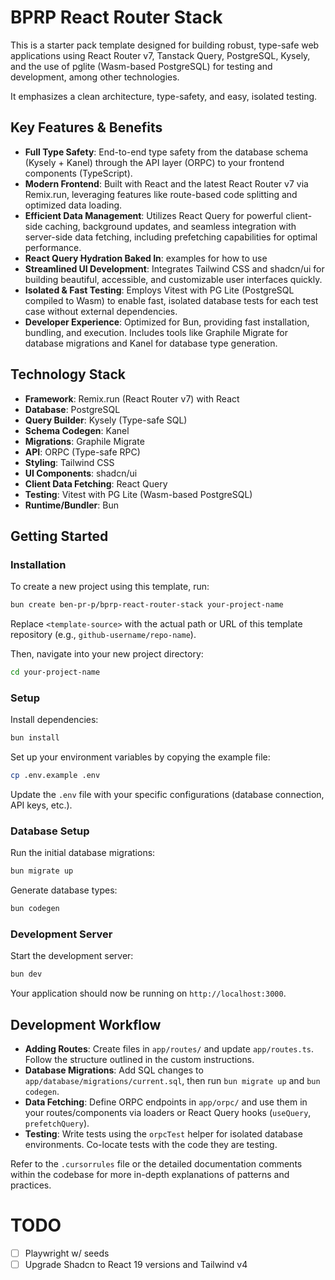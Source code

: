 # BPRP React Router Stack

This is a starter pack template designed for building robust, type-safe web applications using React Router v7, Tanstack Query, PostgreSQL, Kysely, and the use of pglite (Wasm-based PostgreSQL) for testing and development, among other technologies. 

It emphasizes a clean architecture, type-safety, and easy, isolated testing.

## Key Features & Benefits

*   **Full Type Safety**: End-to-end type safety from the database schema (Kysely + Kanel) through the API layer (ORPC) to your frontend components (TypeScript).
*   **Modern Frontend**: Built with React and the latest React Router v7 via Remix.run, leveraging features like route-based code splitting and optimized data loading.
*   **Efficient Data Management**: Utilizes React Query for powerful client-side caching, background updates, and seamless integration with server-side data fetching, including prefetching capabilities for optimal performance.
*   **React Query Hydration Baked In**: examples for how to use 
*   **Streamlined UI Development**: Integrates Tailwind CSS and shadcn/ui for building beautiful, accessible, and customizable user interfaces quickly.
*   **Isolated & Fast Testing**: Employs Vitest with PG Lite (PostgreSQL compiled to Wasm) to enable fast, isolated database tests for each test case without external dependencies.
*   **Developer Experience**: Optimized for Bun, providing fast installation, bundling, and execution. Includes tools like Graphile Migrate for database migrations and Kanel for database type generation.

## Technology Stack

*   **Framework**: Remix.run (React Router v7) with React
*   **Database**: PostgreSQL
*   **Query Builder**: Kysely (Type-safe SQL)
*   **Schema Codegen**: Kanel
*   **Migrations**: Graphile Migrate
*   **API**: ORPC (Type-safe RPC)
*   **Styling**: Tailwind CSS
*   **UI Components**: shadcn/ui
*   **Client Data Fetching**: React Query
*   **Testing**: Vitest with PG Lite (Wasm-based PostgreSQL)
*   **Runtime/Bundler**: Bun

## Getting Started

### Installation

To create a new project using this template, run:

```bash
bun create ben-pr-p/bprp-react-router-stack your-project-name
```

Replace `<template-source>` with the actual path or URL of this template repository (e.g., `github-username/repo-name`).

Then, navigate into your new project directory:

```bash
cd your-project-name
```

### Setup

Install dependencies:

```bash
bun install
```

Set up your environment variables by copying the example file:

```bash
cp .env.example .env
```

Update the `.env` file with your specific configurations (database connection, API keys, etc.).

### Database Setup

Run the initial database migrations:

```bash
bun migrate up
```

Generate database types:

```bash
bun codegen
```

### Development Server

Start the development server:

```bash
bun dev
```

Your application should now be running on `http://localhost:3000`.

## Development Workflow

*   **Adding Routes**: Create files in `app/routes/` and update `app/routes.ts`. Follow the structure outlined in the custom instructions.
*   **Database Migrations**: Add SQL changes to `app/database/migrations/current.sql`, then run `bun migrate up` and `bun codegen`.
*   **Data Fetching**: Define ORPC endpoints in `app/orpc/` and use them in your routes/components via loaders or React Query hooks (`useQuery`, `prefetchQuery`).
*   **Testing**: Write tests using the `orpcTest` helper for isolated database environments. Co-locate tests with the code they are testing.

Refer to the `.cursorrules` file or the detailed documentation comments within the codebase for more in-depth explanations of patterns and practices.


# TODO

- [ ] Playwright w/ seeds
- [ ] Upgrade Shadcn to React 19 versions and Tailwind v4